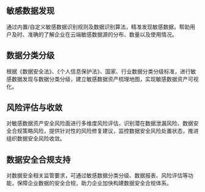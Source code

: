 ## 敏感数据发现
通过内置/自定义敏感数据识别规则及数据识别算法，精准发现敏感数据，帮助用户及时、准确的了解企业在云端敏感数据源的分布、数量以及使用情况。

## 数据分类分级
根据《数据安全法》、《个人信息保护法》、国家、行业数据分类分级标准，进行敏感数据发现与数据分类分级，建立敏感数据资产梳理地图，实现敏感数据资产可视化。

## 风险评估与收敛
对敏感数据资产安全风险面进行多维度风险评估，识别潜在数据泄漏风险、数据安全合规策略风险，提供针对性的风险修复建议，监控数据安全风险处置状态，推进组织数据安全风险收敛。
## 数据安全合规支持
对数据安全相关监管要求，可通过敏感数据分类分级、数据报表、风险评估等功能，保障企业数据的安全合规，助力企业加快构建数据安全合规体系。

